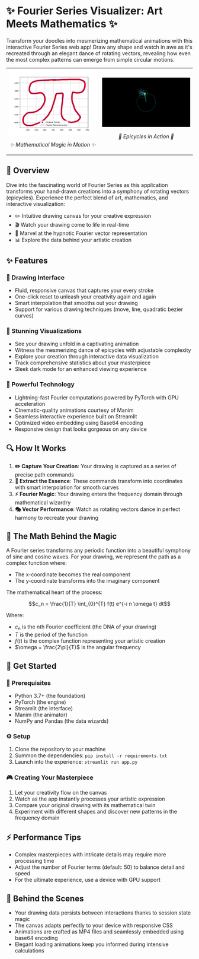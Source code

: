 # ✨ Fourier Series Visualizer: Art Meets Mathematics ✨

Transform your doodles into mesmerizing mathematical animations with this interactive Fourier Series web app! Draw any shape and watch in awe as it's recreated through an elegant dance of rotating vectors, revealing how even the most complex patterns can emerge from simple circular motions.

<div align="center">
  <table>
    <tr>
      <td width="50%">
        <img src="https://raw.githubusercontent.com/sarthakj314/fourier-visualizer/main/examples/fourier_series.png" alt="Fourier Series Visualization" width="100%">
        <p align="center"><em>✨ Mathematical Magic in Motion ✨</em></p>
      </td>
      <td width="50%">
        <img src="https://raw.githubusercontent.com/sarthakj314/fourier-visualizer/main/examples/fourier_vectors.gif" alt="Fourier Vectors Animation" width="100%">
        <p align="center"><em>🔄 Epicycles in Action 🔄</em></p>
      </td>
    </tr>
  </table>
</div>

## 🚀 Overview

Dive into the fascinating world of Fourier Series as this application transforms your hand-drawn creations into a symphony of rotating vectors (epicycles). Experience the perfect blend of art, mathematics, and interactive visualization:

- ✏️ Intuitive drawing canvas for your creative expression
- 🎬 Watch your drawing come to life in real-time
- 🔄 Marvel at the hypnotic Fourier vector representation
- 📊 Explore the data behind your artistic creation

## ✨ Features

### 🎨 Drawing Interface
- Fluid, responsive canvas that captures your every stroke
- One-click reset to unleash your creativity again and again
- Smart interpolation that smooths out your drawing
- Support for various drawing techniques (move, line, quadratic bezier curves)

### 🌈 Stunning Visualizations
- See your drawing unfold in a captivating animation
- Witness the mesmerizing dance of epicycles with adjustable complexity
- Explore your creation through interactive data visualization
- Track comprehensive statistics about your masterpiece
- Sleek dark mode for an enhanced viewing experience

### 🔧 Powerful Technology
- Lightning-fast Fourier computations powered by PyTorch with GPU acceleration
- Cinematic-quality animations courtesy of Manim
- Seamless interactive experience built on Streamlit
- Optimized video embedding using Base64 encoding
- Responsive design that looks gorgeous on any device

## 🔍 How It Works

1. **✏️ Capture Your Creation**: Your drawing is captured as a series of precise path commands
2. **🧮 Extract the Essence**: These commands transform into coordinates with smart interpolation for smooth curves
3. **⚡ Fourier Magic**: Your drawing enters the frequency domain through mathematical wizardry
4. **🎭 Vector Performance**: Watch as rotating vectors dance in perfect harmony to recreate your drawing

## 🧠 The Math Behind the Magic

A Fourier series transforms any periodic function into a beautiful symphony of sine and cosine waves. For your drawing, we represent the path as a complex function where:

- The x-coordinate becomes the real component
- The y-coordinate transforms into the imaginary component

The mathematical heart of the process:

$$c_n = \frac{1}{T} \int_{0}^{T} f(t) e^{-i n \omega t} dt$$

Where:
- $c_n$ is the nth Fourier coefficient (the DNA of your drawing)
- $T$ is the period of the function
- $f(t)$ is the complex function representing your artistic creation
- $\omega = \frac{2\pi}{T}$ is the angular frequency

## 🚀 Get Started

### 🧰 Prerequisites
- Python 3.7+ (the foundation)
- PyTorch (the engine)
- Streamlit (the interface)
- Manim (the animator)
- NumPy and Pandas (the data wizards)

### ⚙️ Setup
1. Clone the repository to your machine
2. Summon the dependencies: `pip install -r requirements.txt`
3. Launch into the experience: `streamlit run app.py`

### 🎮 Creating Your Masterpiece
1. Let your creativity flow on the canvas
2. Watch as the app instantly processes your artistic expression
3. Compare your original drawing with its mathematical twin
4. Experiment with different shapes and discover new patterns in the frequency domain

## ⚡ Performance Tips
- Complex masterpieces with intricate details may require more processing time
- Adjust the number of Fourier terms (default: 50) to balance detail and speed
- For the ultimate experience, use a device with GPU support

## 🔧 Behind the Scenes
- Your drawing data persists between interactions thanks to session state magic
- The canvas adapts perfectly to your device with responsive CSS
- Animations are crafted as MP4 files and seamlessly embedded using base64 encoding
- Elegant loading animations keep you informed during intensive calculations